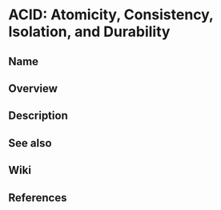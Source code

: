 # ACID: Atomicity, Consistency, Isolation, and Durability

## Name

## Overview

## Description

## See also

## Wiki

## References
